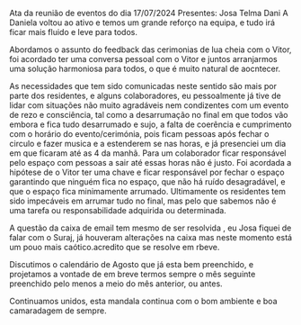 Ata da reunião de eventos do dia 17/07/2024
Presentes:
Josa
Telma
Dani
A Daniela voltou ao ativo e temos um grande reforço na equipa, e tudo irá ficar mais fluido e leve para todos.

Abordamos o assunto do feedback das cerimonias de lua cheia com o Vitor, foi acordado ter uma conversa pessoal com o Vitor e juntos arranjarmos uma solução harmoniosa para todos, o que é muito natural de aocntecer.

As necessidades que tem sido comunicadas neste sentido são mais por parte dos residentes, e alguns colaboradores, eu pessoalmente já tive de lidar com situações não muito agradáveis nem condizentes com um evento de rezo e consciência, tal como a desarrumação no final em que todos vão embora e fica tudo desarrumado e sujo, a falta de coerência e cumprimento com o horário do evento/cerimónia, pois ficam pessoas após fechar o circulo e fazer musica e a estenderem se nas horas, e já presenciei um dia em que ficaram até as 4 da manhã. Para um colaborador ficar responsável pelo espaço com pessoas a sair até essas horas não é justo. Foi acordada a hipótese de o Vitor ter uma chave e ficar responsável por fechar o espaço garantindo que ninguém fica no espaço, que não há ruído desagradável, e que o espaço fica minimamente arrumado. Ultimamente os residentes tem sido impecáveis em arrumar tudo no final, mas pelo que sabemos não é uma tarefa ou responsabilidade adquirida ou determinada.

A questão da caixa de email tem mesmo de ser resolvida , eu Josa fiquei de falar com o Suraj, já houveram alterações na caixa mas neste momento está um pouo mais caótico.acredito que se resolve em rbeve.

Discutimos o calendário de Agosto que já esta bem preenchido, e projetamos a vontade de em breve termos sempre o mês seguinte preenchido pelo menos a meio do mês anterior, ou antes.

Continuamos unidos, esta mandala continua com o bom ambiente e boa camaradagem de sempre. 
